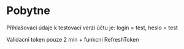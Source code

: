 # Pobytne

Přihlašovací údaje k testovací verzi účtu je: login = test, heslo = test 

Validacni token pouze 2 min + funkcni RefreshToken
